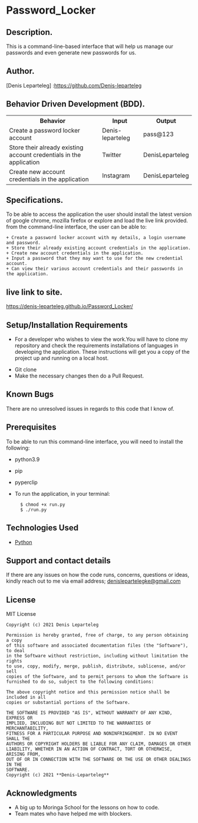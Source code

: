 # Password_Locker

## Description.
This is a command-line-based interface that will help us manage our passwords and even generate new passwords for us.

## Author.
[Denis Leparteleg] :https://github.com/Denis-leparteleg

## Behavior Driven Development (BDD).
<table>
        <tr>
          <th>Behavior</th>
          <th>Input</th>
          <th>Output</th>
        </tr>
        <tr>
        <td>Create a password locker account</td>
        <td>Denis-leparteleg</td>
        <td>pass@123</td>
        </tr>
        <tr>
        <td>Store their already existing account credentials in the application</td>
        <td>Twitter</td>
        <td>DenisLeparteleg</td>
        </tr>
        <tr>
        <td>Create new account credentials in the application</td>
        <td>Instagram</td>
        <td>DenisLeparteleg</td>
        </tr>
</table>
      
## Specifications.
To be able to access the application the user should install the latest version of google chrome, mozilla firefox or explore and load the live link provided.
from the command-line interface, the user can be able to:
```
+ Create a password locker account with my details, a login username and password.
+ Store their already existing account credentials in the application. 
+ Create new account credentials in the application.
+ Input a password that they may want to use for the new credential account.
+ Can view their various account credentials and their passwords in the application.

```
##  live link to site.
https://denis-leparteleg.github.io/Password_Locker/

## Setup/Installation Requirements
* For a developer who wishes to view the work.You will have to clone my repository and check the requirements installations of languages in developing the application.
These instructions will get you a copy of the project up and running on a local host.
+ Git clone 
+ Make the necessary changes then do a Pull Request.

## Known Bugs
There are no unresolved issues in regards to this code that I know of.

## Prerequisites
To be able to run this command-line interface, you will need  to install the following:
* python3.9
* pip
* pyperclip
* To run the application, in your terminal:

        $ chmod +x run.py
        $ ./run.py

## Technologies Used
* [Python](https://github.com/topics/python)

## Support and contact details
If there are any issues on how the code runs, concerns, questions or ideas, kindly reach out to me via email address; 
denislepartelegke@gmail.com

## License
MIT License
```
Copyright (c) 2021 Denis Leparteleg

Permission is hereby granted, free of charge, to any person obtaining a copy
of this software and associated documentation files (the "Software"), to deal
in the Software without restriction, including without limitation the rights
to use, copy, modify, merge, publish, distribute, sublicense, and/or sell
copies of the Software, and to permit persons to whom the Software is
furnished to do so, subject to the following conditions:

The above copyright notice and this permission notice shall be included in all
copies or substantial portions of the Software.

THE SOFTWARE IS PROVIDED "AS IS", WITHOUT WARRANTY OF ANY KIND, EXPRESS OR
IMPLIED, INCLUDING BUT NOT LIMITED TO THE WARRANTIES OF MERCHANTABILITY,
FITNESS FOR A PARTICULAR PURPOSE AND NONINFRINGEMENT. IN NO EVENT SHALL THE
AUTHORS OR COPYRIGHT HOLDERS BE LIABLE FOR ANY CLAIM, DAMAGES OR OTHER
LIABILITY, WHETHER IN AN ACTION OF CONTRACT, TORT OR OTHERWISE, ARISING FROM,
OUT OF OR IN CONNECTION WITH THE SOFTWARE OR THE USE OR OTHER DEALINGS IN THE
SOFTWARE.
Copyright (c) 2021 **Denis-Leparteleg**
```
## Acknowledgments

* A big up to Moringa School for the lessons on how to code.
* Team mates who have helped me with blockers.
